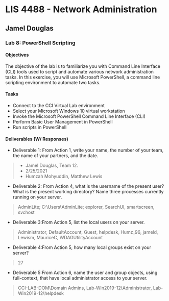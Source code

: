 # LIS 4488 - Network Administration

## Jamel Douglas

### Lab 8: PowerShell Scripting 

#### Objectives
The objective of the lab is to familiarize you with Command Line Interface (CLI) tools used to script and automate various network administration tasks. In this exercise, you will use Microsoft PowerShell, a command line scripting environment to automate two tasks.

#### Tasks
- Connect to the CCI Virtual Lab environment
- Select your Microsoft Windows 10 virtual workstation
- Invoke the Microsoft PowerShell Command Line Interface (CLI)
- Perform Basic User Management in PowerShell
- Run scripts in PowerShell

#### Deliverables (W/ Responses)
- Deliverable 1: From Action 1, write your name, the number of your team, the name of your partners, and the date. 
> - Jamel Douglas, Team 12.
> - 2/25/2021
> - Humzah Mohyuddin, Matthew Lewis
- Deliverable 2: From Action 4, what is the username of the present user? What is the present working directory? Name three processes currently running on your server.
> AdminLite; C:\Users\AdminLite; explorer, SearchUI, smartscreen, svchost
- Deliverable 3:From Action 5, list the local users on your server.
> Administrator, DefaultAccount, Guest, helpdesk, Humz_96, jameld, Lewism, MauriceC, WDAGUtilityAccount
- Deliverable 4:From Action 5, how many local groups exist on your server?
> 27
- Deliverable 5:From Action 6, name the user and group objects, using full-context, that have local administrator access to your server.  
> CCI-LAB-DOM\Domain Admins, Lab-Win2019-12\Administrator, Lab-Win2019-12\helpdesk